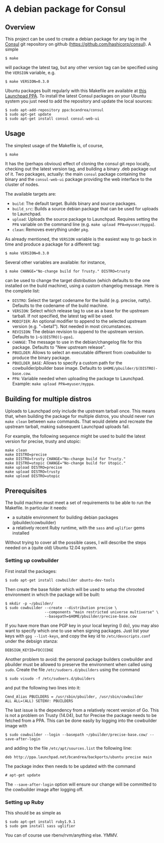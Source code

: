 # A debian package for Consul

## Overview

This project can be used to create a debian package for any tag in the
[Consul](http://www.consul.io) git repository on github
(https://github.com/hashicorp/consul). A simple

    $ make

will package the latest tag, but any other version tag can be specified using
the `VERSION` variable, e.g.

    $ make VERSION=0.3.0

Ubuntu packages built regularly with this Makefile are available at
[this Launchpad PPA](https://launchpad.net/~bcandrea/+archive/ubuntu/consul). To
install the latest Consul packages on your Ubuntu system you just need to add the
repository and update the local sources:

    $ sudo apt-add-repository ppa:bcandrea/consul
    $ sudo apt-get update
    $ sudo apt-get install consul consul-web-ui


## Usage

The simplest usage of the Makefile is, of course,

    $ make

It has the (perhaps obvious) effect of cloning the consul git repo locally, checking
out the latest version tag, and building a binary .deb package out of it. Two packages,
actually: the main `consul` package containing the binary and the `consul-web-ui` package
providing the web interface to the cluster of nodes.

The available targets are:

* `build`: The default target. Builds binary and source packages.
* `build_src`: Builds a source debian package that can be used for uploads to Launchpad.
* `upload`: Uploads the source package to Launchpad. Requires setting the `PPA` variable on
            the command line (e.g. `make upload PPA=myuser/myppa`).
* `clean`: Removes everything under `pkg`.

As already mentioned, the `VERSION` variable is the easiest way to go back in time
and produce a package for a different tag:

    $ make VERSION=0.3.0

Several other variables are available: for instance,

    $ make CHANGE="No-change build for Trusty." DISTRO=trusty

can be used to change the target distribution (which defaults to
the one installed on the build machine), using a custom changelog message.
Here is the complete list:


* `DISTRO`: Select the target codename for the build (e.g. precise, natty).
            Defaults to the codename of the build machine.
* `VERSION`: Select which release tag to use as a base for the upstream
             tarball. If not specified, the latest tag will be used.
* `MODIFIER`: An optional modifier to append to the selected upstream version (e.g.
              "~beta1"). Not needed in most circumstances.
* `REVISION`: The debian revision to append to the upstream version. Defaults
              to `1~$(DISTRO)1~ppa1`.
* `CHANGE`: The message to use in the debian/changelog file for this package.
            Defaults to "New upstream release".
* `PBUILDER`: Allows to select an executable different from cowbuilder to
              produce the binary package.
* `PBUILDER_BASE`: Allows to specify a custom path for the cowbuilder/pbuilder base
                   image. Defaults to `$HOME/pbuilder/$(DISTRO)-base.cow`.
* `PPA`: Variable needed when uploading the package to Launchpad.
         Example: `make upload PPA=myuser/myppa`.

## Building for multiple distros

Uploads to Launchpad only include the upstream tarball once. This means that, when
building the package for multiple distros, you should never run `make clean` between `make`
commands. That would delete and recreate the upstream tarball, making subsequent Launchpad uploads fail.

For example, the following sequence might be used to build the latest version for precise, trusty and
utopic:

    make clean
    make DISTRO=precise
    make DISTRO=trusty CHANGE="No-change build for Trusty."
    make DISTRO=utopic CHANGE="No-change build for Utopic."
    make upload DISTRO=precise
    make upload DISTRO=trusty
    make upload DISTRO=utopic

## Prerequisites

The build machine must meet a set of requirements to be able to
run the Makefile. In particular it needs:

* a suitable environment for building debian packages (pbuilder/cowbuilder)
* a relatively recent Ruby runtime, with the `sass` and `uglifier` gems installed

Without trying to cover all the possible cases, I will describe the steps needed on a
(quite old) Ubuntu 12.04 system.

### Setting up cowbuilder

First install the packages:

    $ sudo apt-get install cowbuilder ubuntu-dev-tools

Then create the base folder which will be used to setup the chrooted
environment in which the package will be built:

    $ mkdir -p ~/pbuilder/
    $ sudo cowbuilder --create --distribution precise \
                      --components "main restricted universe multiverse" \
                      --basepath=$HOME/pbuilder/precise-base.cow

If you have more than one PGP key in your local keyring (I do),
you may also want to specify which one to use when signing
packages. Just list your keys with `gpg --list-keys`, and copy
the key id to `/etc/devscripts.conf` under the debsign stanza:

    DEBSIGN_KEYID=FDCCCD6E

Another problem to avoid: the personal package builders cowbuilder and
pbuilder must be allowed to preserve the environment
when called using `sudo`. Create the file `/etc/sudoers.d/pbuilders` using the command

    $ sudo visudo -f /etc/sudoers.d/pbuilders

and put the following two lines into it:

    Cmnd_Alias PBUILDERS = /usr/sbin/pbuilder, /usr/sbin/cowbuilder
    ALL ALL=(ALL) SETENV: PBUILDERS

The last issue is the dependency from a relatively recent version of Go. This is
not a problem on Trusty (14.04), but for Precise the package needs to be fetched from
a PPA. This can be done easily by logging into the cowbuilder image with

    $ sudo cowbuilder --login --basepath ~/pbuilder/precise-base.cow/ --save-after-login

and adding to the file `/etc/apt/sources.list` the following line:

    deb http://ppa.launchpad.net/bcandrea/backports/ubuntu precise main

The package index then needs to be updated with the command

    # apt-get update

The `--save-after-login` option will ensure our change will be committed to
the cowbuilder image after logging off.

### Setting up Ruby

This should be as simple as

    $ sudo apt-get install ruby1.9.1
    $ sudo gem install sass uglifier

You can of course use rbenv/rvm/anything else. YMMV.

